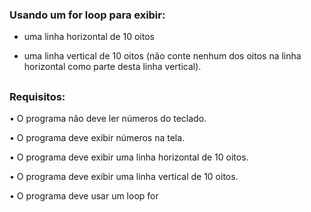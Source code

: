 ### Usando um for loop para exibir:
- uma linha horizontal de 10 oitos

- uma linha vertical de 10 oitos (não conte nenhum dos oitos na linha horizontal como parte desta linha vertical).
##
### Requisitos:
•	O programa não deve ler números do teclado.

•	O programa deve exibir números na tela.

•	O programa deve exibir uma linha horizontal de 10 oitos.

•	O programa deve exibir uma linha vertical de 10 oitos.

•	O programa deve usar um loop for